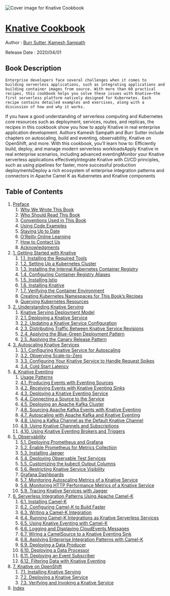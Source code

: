 ![Cover image for Knative Cookbook](https://imgdetail.ebookreading.net/cover/cover/20200920/EB9781492061182.jpg)

[Knative Cookbook](https://ebookreading.net/view/book/Knative+Cookbook-EB9781492061182_1.html "Knative Cookbook")
====================================================================================================================

Author : [Burr Sutter](https://ebookreading.net/search/author/Burr+Sutter),[ 
            Kamesh Sampath](https://ebookreading.net/search/author/+%0D%0A++++++++++++Kamesh+Sampath)

Release Date : 2020/04/01

Book Description
-----------------


    
    Enterprise developers face several challenges when it comes to building serverless applications, such as integrating applications and building container images from source. With more than 60 practical recipes, this cookbook helps you solve these issues with Knative—the first serverless platform natively designed for Kubernetes. Each recipe contains detailed examples and exercises, along with a discussion of how and why it works.
If you have a good understanding of serverless computing and Kubernetes core resources such as deployment, services, routes, and replicas, the recipes in this cookbook show you how to apply Knative in real enterprise application development. Authors Kamesh Sampath and Burr Sutter include chapters on autoscaling, build and eventing, observability, Knative on OpenShift, and more.
With this cookbook, you’ll learn how to:
Efficiently build, deploy, and manage modern serverless workloadsApply Knative in real enterprise scenarios, including advanced eventingMonitor your Knative serverless applications effectivelyIntegrate Knative with CI/CD principles, such as using pipelines for faster, more successful production deploymentsDeploy a rich ecosystem of enterprise integration patterns and connectors in Apache Camel K as Kubernetes and Knative components
  

Table of Contents
-----------------

1. [Preface](https://ebookreading.net/view/book/Knative+Cookbook-EB9781492061182_4.html#idm45661151746552)
    1. [Why We Wrote This Book](https://ebookreading.net/view/book/Knative+Cookbook-EB9781492061182_4.html#idm45661157553864)
    1. [Who Should Read This Book](https://ebookreading.net/view/book/Knative+Cookbook-EB9781492061182_4.html#idm45661157397656)
    1. [Conventions Used in This Book](https://ebookreading.net/view/book/Knative+Cookbook-EB9781492061182_4.html#idm45661157394904)
    1. [Using Code Examples](https://ebookreading.net/view/book/Knative+Cookbook-EB9781492061182_4.html#idm45661157449000)
    1. [Staying Up to Date](https://ebookreading.net/view/book/Knative+Cookbook-EB9781492061182_4.html#idm45661157533896)
    1. [O’Reilly Online Learning](https://ebookreading.net/view/book/Knative+Cookbook-EB9781492061182_4.html#idm45661157429640)
    1. [How to Contact Us](https://ebookreading.net/view/book/Knative+Cookbook-EB9781492061182_4.html#idm45661157423256)
    1. [Acknowledgments](https://ebookreading.net/view/book/Knative+Cookbook-EB9781492061182_4.html#idm45661157422632)
1. [1. Getting Started with Knative](https://ebookreading.net/view/book/Knative+Cookbook-EB9781492061182_5.html#ch01-getting-starte)
    1. [1.1. Installing the Required Tools](https://ebookreading.net/view/book/Knative+Cookbook-EB9781492061182_5.html#idm45661157328776)
    1. [1.2. Setting Up a Kubernetes Cluster](https://ebookreading.net/view/book/Knative+Cookbook-EB9781492061182_5.html#idm45661157668584)
    1. [1.3. Installing the Internal Kubernetes Container Registry](https://ebookreading.net/view/book/Knative+Cookbook-EB9781492061182_5.html#idm45661150248280)
    1. [1.4. Configuring Container Registry Aliases](https://ebookreading.net/view/book/Knative+Cookbook-EB9781492061182_5.html#idm45661150196568)
    1. [1.5. Installing Istio](https://ebookreading.net/view/book/Knative+Cookbook-EB9781492061182_5.html#idm45661149773288)
    1. [1.6. Installing Knative](https://ebookreading.net/view/book/Knative+Cookbook-EB9781492061182_5.html#idm45661149739016)
    1. [1.7. Verifying the Container Environment](https://ebookreading.net/view/book/Knative+Cookbook-EB9781492061182_5.html#idm45661149677240)
    1. [Creating Kubernetes Namespaces for This Book’s Recipes](https://ebookreading.net/view/book/Knative+Cookbook-EB9781492061182_5.html#idm45661149469272)
    1. [Querying Kubernetes Resources](https://ebookreading.net/view/book/Knative+Cookbook-EB9781492061182_5.html#idm45661149311096)
1. [2. Understanding Knative Serving](https://ebookreading.net/view/book/Knative+Cookbook-EB9781492061182_6.html#ch02-introduction-k)
    1. [Knative Serving Deployment Model](https://ebookreading.net/view/book/Knative+Cookbook-EB9781492061182_6.html#idm45661149253912)
    1. [2.1. Deploying a Knative Service](https://ebookreading.net/view/book/Knative+Cookbook-EB9781492061182_6.html#idm45661149119288)
    1. [2.2. Updating a Knative Service Configuration](https://ebookreading.net/view/book/Knative+Cookbook-EB9781492061182_6.html#idm45661148983112)
    1. [2.3. Distributing Traffic Between Knative Service Revisions](https://ebookreading.net/view/book/Knative+Cookbook-EB9781492061182_6.html#idm45661148511320)
    1. [2.4. Applying the Blue-Green Deployment Pattern](https://ebookreading.net/view/book/Knative+Cookbook-EB9781492061182_6.html#blue-green)
    1. [2.5. Applying the Canary Release Pattern](https://ebookreading.net/view/book/Knative+Cookbook-EB9781492061182_6.html#canary)
1. [3. Autoscaling Knative Services](https://ebookreading.net/view/book/Knative+Cookbook-EB9781492061182_7.html#ch03-introduction-k)
    1. [3.1. Configuring Knative Service for Autoscaling](https://ebookreading.net/view/book/Knative+Cookbook-EB9781492061182_7.html#idm45661147471032)
    1. [3.2. Observing Scale-to-Zero](https://ebookreading.net/view/book/Knative+Cookbook-EB9781492061182_7.html#idm45661147290264)
    1. [3.3. Configuring Your Knative Service to Handle Request Spikes](https://ebookreading.net/view/book/Knative+Cookbook-EB9781492061182_7.html#idm45661147134952)
    1. [3.4. Cold Start Latency](https://ebookreading.net/view/book/Knative+Cookbook-EB9781492061182_7.html#ch3-cold-start-late)
1. [4. Knative Eventing](https://ebookreading.net/view/book/Knative+Cookbook-EB9781492061182_8.html#ch04-knative-eventi)
    1. [Usage Patterns](https://ebookreading.net/view/book/Knative+Cookbook-EB9781492061182_8.html#idm45661146442296)
    1. [4.1. Producing Events with Eventing Sources](https://ebookreading.net/view/book/Knative+Cookbook-EB9781492061182_8.html#idm45661146445304)
    1. [4.2. Receiving Events with Knative Eventing Sinks](https://ebookreading.net/view/book/Knative+Cookbook-EB9781492061182_8.html#idm45661146215944)
    1. [4.3. Deploying a Knative Eventing Service](https://ebookreading.net/view/book/Knative+Cookbook-EB9781492061182_8.html#ch04-craft-a-servic)
    1. [4.4. Connecting a Source to the Service](https://ebookreading.net/view/book/Knative+Cookbook-EB9781492061182_8.html#ch04-source-to-serv)
    1. [4.5. Deploying an Apache Kafka Cluster](https://ebookreading.net/view/book/Knative+Cookbook-EB9781492061182_8.html#ch04-kafka-knative-)
    1. [4.6. Sourcing Apache Kafka Events with Knative Eventing](https://ebookreading.net/view/book/Knative+Cookbook-EB9781492061182_8.html#ch04-kafka-knative-)
    1. [4.7. Autoscaling with Apache Kafka and Knative Eventing](https://ebookreading.net/view/book/Knative+Cookbook-EB9781492061182_8.html#ch04-kafka-knative-)
    1. [4.8. Using a Kafka Channel as the Default Knative Channel](https://ebookreading.net/view/book/Knative+Cookbook-EB9781492061182_8.html#idm45661144532888)
    1. [4.9. Using Knative Channels and Subscriptions](https://ebookreading.net/view/book/Knative+Cookbook-EB9781492061182_8.html#ch04-channels-subsc)
    1. [4.10. Using Knative Eventing Brokers and Triggers](https://ebookreading.net/view/book/Knative+Cookbook-EB9781492061182_8.html#ch04-brokers-trigge)
1. [5. Observability](https://ebookreading.net/view/book/Knative+Cookbook-EB9781492061182_9.html#ch05-observability)
    1. [5.1. Deploying Prometheus and Grafana](https://ebookreading.net/view/book/Knative+Cookbook-EB9781492061182_9.html#idm45661142839592)
    1. [5.2. Enable Prometheus for Metrics Collection](https://ebookreading.net/view/book/Knative+Cookbook-EB9781492061182_9.html#idm45661142602184)
    1. [5.3. Installing Jaeger](https://ebookreading.net/view/book/Knative+Cookbook-EB9781492061182_9.html#idm45661142497432)
    1. [5.4. Deploying Observable Test Services](https://ebookreading.net/view/book/Knative+Cookbook-EB9781492061182_9.html#idm45661142282008)
    1. [5.5. Customizing the kubectl Output Columns](https://ebookreading.net/view/book/Knative+Cookbook-EB9781492061182_9.html#idm45661142196872)
    1. [5.6. Restricting Knative Service Visibility](https://ebookreading.net/view/book/Knative+Cookbook-EB9781492061182_9.html#service-visibility)
    1. [Grafana Dashboards](https://ebookreading.net/view/book/Knative+Cookbook-EB9781492061182_9.html#idm45661142018440)
    1. [5.7. Monitoring Autoscaling Metrics of a Knative Service](https://ebookreading.net/view/book/Knative+Cookbook-EB9781492061182_9.html#idm45661141913368)
    1. [5.8. Monitoring HTTP Performance Metrics of a Knative Service](https://ebookreading.net/view/book/Knative+Cookbook-EB9781492061182_9.html#idm45661141842536)
    1. [5.9. Tracing Knative Services with Jaeger](https://ebookreading.net/view/book/Knative+Cookbook-EB9781492061182_9.html#idm45661141811880)
1. [6. Serverless Integration Patterns Using Apache Camel-K](https://ebookreading.net/view/book/Knative+Cookbook-EB9781492061182_10.html#ch06-serverless-pat)
    1. [6.1. Installing Camel-K](https://ebookreading.net/view/book/Knative+Cookbook-EB9781492061182_10.html#idm45661141699192)
    1. [6.2. Configuring Camel-K to Build Faster](https://ebookreading.net/view/book/Knative+Cookbook-EB9781492061182_10.html#idm45661141576600)
    1. [6.3. Writing a Camel-K Integration](https://ebookreading.net/view/book/Knative+Cookbook-EB9781492061182_10.html#idm45661141403800)
    1. [6.4. Running Camel-K Integrations as Knative Serverless Services](https://ebookreading.net/view/book/Knative+Cookbook-EB9781492061182_10.html#idm45661141219448)
    1. [6.5. Using Knative Eventing with Camel-K](https://ebookreading.net/view/book/Knative+Cookbook-EB9781492061182_10.html#idm45661141011848)
    1. [6.6. Logging and Displaying CloudEvents Messages](https://ebookreading.net/view/book/Knative+Cookbook-EB9781492061182_10.html#idm45661140636840)
    1. [6.7. Wiring a CamelSource to a Knative Eventing Sink](https://ebookreading.net/view/book/Knative+Cookbook-EB9781492061182_10.html#idm45661140572616)
    1. [6.8. Applying Enterprise Integration Patterns with Camel-K](https://ebookreading.net/view/book/Knative+Cookbook-EB9781492061182_10.html#idm45661140195752)
    1. [6.9. Deploying a Data Producer](https://ebookreading.net/view/book/Knative+Cookbook-EB9781492061182_10.html#idm45661140033976)
    1. [6.10. Deploying a Data Processor](https://ebookreading.net/view/book/Knative+Cookbook-EB9781492061182_10.html#idm45661139780264)
    1. [6.11. Deploying an Event Subscriber](https://ebookreading.net/view/book/Knative+Cookbook-EB9781492061182_10.html#idm45661139698840)
    1. [6.12. Filtering Data with Knative Eventing](https://ebookreading.net/view/book/Knative+Cookbook-EB9781492061182_10.html#idm45661139674040)
1. [7. Knative on OpenShift](https://ebookreading.net/view/book/Knative+Cookbook-EB9781492061182_11.html#ch07-knative-opensh)
    1. [7.1. Installing Knative Serving](https://ebookreading.net/view/book/Knative+Cookbook-EB9781492061182_11.html#idm45661138925784)
    1. [7.2. Deploying a Knative Service](https://ebookreading.net/view/book/Knative+Cookbook-EB9781492061182_11.html#idm45661138899544)
    1. [7.3. Verifying and Invoking a Knative Service](https://ebookreading.net/view/book/Knative+Cookbook-EB9781492061182_11.html#idm45661138573896)
1. [Index](https://ebookreading.net/view/book/Knative+Cookbook-EB9781492061182_12.html#idm45661138534408)
